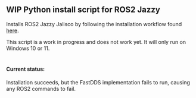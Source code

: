 ## WIP Python install script for ROS2 Jazzy

Installs ROS2 Jazzy Jalisco by following the installation workflow found [here](https://docs.ros.org/en/jazzy/Installation/Windows-Install-Binary.html).

This script is a work in progress and does not work yet. It will only run on Windows 10 or 11.
#

#### Current status:
Installation succeeds, but the FastDDS implementation fails to run, causing any ROS2 commands to fail.
